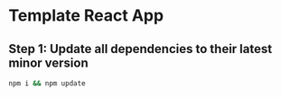 # Template React App

## Step 1: Update all dependencies to their latest minor version

```sh
npm i && npm update
```
